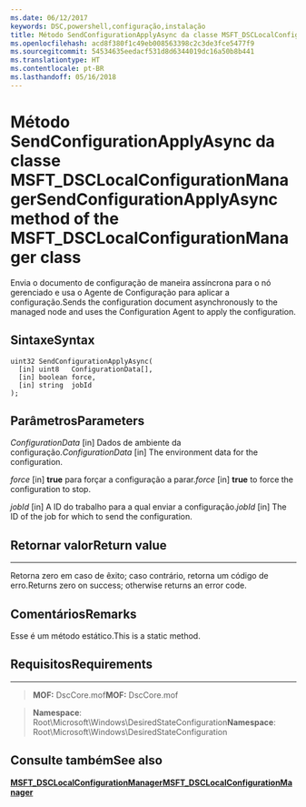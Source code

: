 ```yaml
---
ms.date: 06/12/2017
keywords: DSC,powershell,configuração,instalação
title: Método SendConfigurationApplyAsync da classe MSFT_DSCLocalConfigurationManager
ms.openlocfilehash: acd8f380f1c49eb008563398c2c3de3fce5477f9
ms.sourcegitcommit: 54534635eedacf531d8d6344019dc16a50b8b441
ms.translationtype: HT
ms.contentlocale: pt-BR
ms.lasthandoff: 05/16/2018
---
```

# <a name="sendconfigurationapplyasync-method-of-the-msftdsclocalconfigurationmanager-class"></a><span data-ttu-id="f36be-103">Método SendConfigurationApplyAsync da classe MSFT_DSCLocalConfigurationManager</span><span class="sxs-lookup"><span data-stu-id="f36be-103">SendConfigurationApplyAsync method of the MSFT_DSCLocalConfigurationManager class</span></span>

<span data-ttu-id="f36be-104">Envia o documento de configuração de maneira assíncrona para o nó gerenciado e usa o Agente de Configuração para aplicar a configuração.</span><span class="sxs-lookup"><span data-stu-id="f36be-104">Sends the configuration document asynchronously to the managed node and uses the Configuration Agent to apply the configuration.</span></span>

<a name="syntax"></a><span data-ttu-id="f36be-105">Sintaxe</span><span class="sxs-lookup"><span data-stu-id="f36be-105">Syntax</span></span>
------

```mof
uint32 SendConfigurationApplyAsync(
  [in] uint8   ConfigurationData[],
  [in] boolean force,
  [in] string  jobId
);
```

<a name="parameters"></a><span data-ttu-id="f36be-106">Parâmetros</span><span class="sxs-lookup"><span data-stu-id="f36be-106">Parameters</span></span>
----------

<span data-ttu-id="f36be-107">*ConfigurationData* \[in\] Dados de ambiente da configuração.</span><span class="sxs-lookup"><span data-stu-id="f36be-107">*ConfigurationData* \[in\] The environment data for the configuration.</span></span>

<span data-ttu-id="f36be-108">*force* \[in\] **true** para forçar a configuração a parar.</span><span class="sxs-lookup"><span data-stu-id="f36be-108">*force* \[in\] **true** to force the configuration to stop.</span></span>

<span data-ttu-id="f36be-109">*jobId* \[in\] A ID do trabalho para a qual enviar a configuração.</span><span class="sxs-lookup"><span data-stu-id="f36be-109">*jobId* \[in\] The ID of the job for which to send the configuration.</span></span>

## <a name="return-value"></a><span data-ttu-id="f36be-110">Retornar valor</span><span class="sxs-lookup"><span data-stu-id="f36be-110">Return value</span></span>
------------

<span data-ttu-id="f36be-111">Retorna zero em caso de êxito; caso contrário, retorna um código de erro.</span><span class="sxs-lookup"><span data-stu-id="f36be-111">Returns zero on success; otherwise returns an error code.</span></span>

## <a name="remarks"></a><span data-ttu-id="f36be-112">Comentários</span><span class="sxs-lookup"><span data-stu-id="f36be-112">Remarks</span></span>

<span data-ttu-id="f36be-113">Esse é um método estático.</span><span class="sxs-lookup"><span data-stu-id="f36be-113">This is a static method.</span></span>

## <a name="requirements"></a><span data-ttu-id="f36be-114">Requisitos</span><span class="sxs-lookup"><span data-stu-id="f36be-114">Requirements</span></span>
------------
><span data-ttu-id="f36be-115">**MOF:** DscCore.mof</span><span class="sxs-lookup"><span data-stu-id="f36be-115">**MOF:** DscCore.mof</span></span>

><span data-ttu-id="f36be-116">**Namespace**: Root\Microsoft\Windows\DesiredStateConfiguration</span><span class="sxs-lookup"><span data-stu-id="f36be-116">**Namespace**: Root\Microsoft\Windows\DesiredStateConfiguration</span></span>


## <a name="see-also"></a><span data-ttu-id="f36be-117">Consulte também</span><span class="sxs-lookup"><span data-stu-id="f36be-117">See also</span></span>


[<span data-ttu-id="f36be-118">**MSFT_DSCLocalConfigurationManager**</span><span class="sxs-lookup"><span data-stu-id="f36be-118">**MSFT_DSCLocalConfigurationManager**</span></span>](msft-dsclocalconfigurationmanager.md)